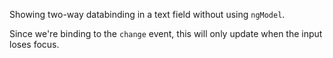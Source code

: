 Showing two-way databinding in a text field without using `ngModel`.

Since we're binding to the `change` event, this will only update when the input loses focus.